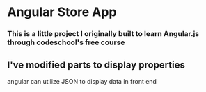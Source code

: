 # Angular Store App

### This is a little project I originally built to learn Angular.js through codeschool's free course

## I've modified parts to display properties

angular can utilize JSON to display data in front end